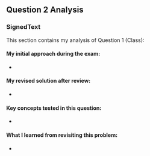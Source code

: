 ## Question 2 Analysis
### SignedText

This section contains my analysis of Question 1 (Class):

#### My initial approach during the exam:
- 
  
#### My revised solution after review:
- 
  
#### Key concepts tested in this question:
- 
 
#### What I learned from revisiting this problem:
- 
